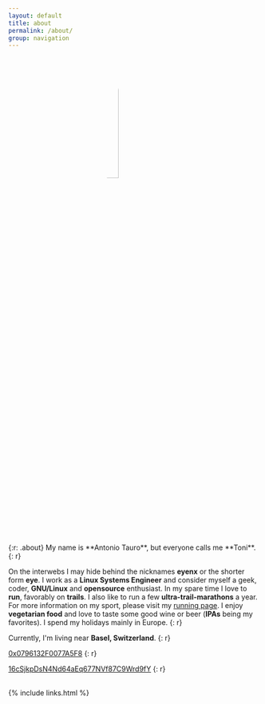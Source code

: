 ```yaml
---
layout: default
title: about 
permalink: /about/
group: navigation
---
```



<img src="/img/about2019.jpg" width="25%" style="display:block;margin-left:auto;margin-right:auto;border-radius:50%" />
{:r: .about}
My name is **Antonio Tauro**, but everyone calls me **Toni**. 
{: r}


On the interwebs I may hide behind the nicknames **eyenx** or the shorter form **eye**.
I work as a **Linux Systems Engineer** and consider myself a geek, coder, **GNU/Linux** and **opensource** enthusiast.
In my spare time I love to **run**, favorably on **trails**. I also like to run a few **ultra-trail-marathons** a year. For more information on my sport, please visit my <a href='https://toni.run'>running page</a>.
I enjoy **vegetarian food** and love to taste some good wine or beer (**IPAs** being my favorites).
I spend my holidays mainly in Europe.
{: r}

Currently, I'm living near **Basel, Switzerland**.
{: r}

<i class='fi-key medium'></i> <a style="border: none;" href='https://pgp.pm/pks/lookup?op=get&search=0x0796132F0077A5F8'>0x0796132F0077A5F8</a>
{: r}

<i class='fi-bitcoin medium'></i> <a style="border: none;" href='bitcoin:16cSjkpDsN4Nd64aEq677NVf87C9Wrd9fY'>16cSjkpDsN4Nd64aEq677NVf87C9Wrd9fY</a>
{: r}

<br>
{% include links.html %}
